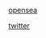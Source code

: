 [opensea](https://opensea.io/basenug)

[twitter](https://twitter.com/basenug)

<!---
basenug/basenug is a ✨ special ✨ repository because its `README.md` (this file) appears on your GitHub profile.
You can click the Preview link to take a look at your changes.
--->
